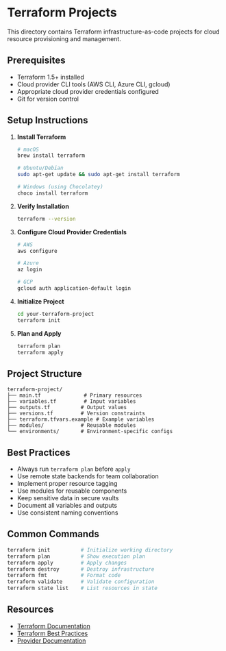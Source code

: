 # Terraform Projects

This directory contains Terraform infrastructure-as-code projects for cloud resource provisioning and management.

## Prerequisites

- Terraform 1.5+ installed
- Cloud provider CLI tools (AWS CLI, Azure CLI, gcloud)
- Appropriate cloud provider credentials configured
- Git for version control

## Setup Instructions

1. **Install Terraform**
   ```bash
   # macOS
   brew install terraform
   
   # Ubuntu/Debian
   sudo apt-get update && sudo apt-get install terraform
   
   # Windows (using Chocolatey)
   choco install terraform
   ```

2. **Verify Installation**
   ```bash
   terraform --version
   ```

3. **Configure Cloud Provider Credentials**
   ```bash
   # AWS
   aws configure
   
   # Azure
   az login
   
   # GCP
   gcloud auth application-default login
   ```

4. **Initialize Project**
   ```bash
   cd your-terraform-project
   terraform init
   ```

5. **Plan and Apply**
   ```bash
   terraform plan
   terraform apply
   ```

## Project Structure

```
terraform-project/
├── main.tf              # Primary resources
├── variables.tf         # Input variables
├── outputs.tf          # Output values
├── versions.tf         # Version constraints
├── terraform.tfvars.example # Example variables
├── modules/            # Reusable modules
└── environments/       # Environment-specific configs
```

## Best Practices

- Always run `terraform plan` before `apply`
- Use remote state backends for team collaboration
- Implement proper resource tagging
- Use modules for reusable components
- Keep sensitive data in secure vaults
- Document all variables and outputs
- Use consistent naming conventions

## Common Commands

```bash
terraform init          # Initialize working directory
terraform plan          # Show execution plan
terraform apply         # Apply changes
terraform destroy       # Destroy infrastructure
terraform fmt           # Format code
terraform validate      # Validate configuration
terraform state list    # List resources in state
```

## Resources

- [Terraform Documentation](https://www.terraform.io/docs)
- [Terraform Best Practices](https://www.terraform.io/docs/cloud/guides/recommended-practices/index.html)
- [Provider Documentation](https://registry.terraform.io/browse/providers)